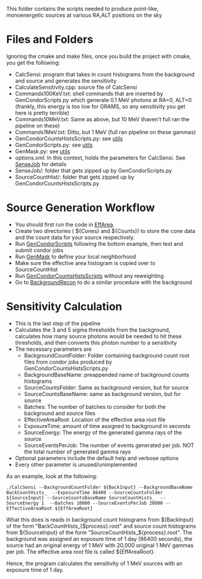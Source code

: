 This folder contains the scripts needed to produce point-like, monoenergetic sources at various RA,ALT positions on the sky

# Files and Folders
Ignoring the cmake and make files, once you build the project with cmake, you get the following:
* CalcSensi: program that takes in count histograms from the background and source and generates the sensitivity
* CalculateSensitivity.cpp: source file of CalcSensi
* Commands100KeV.txt: shell commands that are inserted by GenCondorScripts.py which generate 0.1 MeV photons at RA=0, ALT=0 (frankly, this energy is too low for GRAMS, so any sensitivity you get here is pretty terrible)
* Commands10MeV.txt: Same as above, but 10 MeV (haven't full ran the pipeline on these)
* Commands1MeV.txt: Ditto, but 1 MeV (full ran pipeline on these gammas)
* GenCondorCountsHistsScripts.py: see [utils](../utils/README.md/#generating-sky-maps-and-counts)
* GenCondorScripts.py: see [utils](../utils/README.md/#running-condor-jobs-to-generate-cones)
* GenMask.py: see [utils](../utils/README.md/#defining-neighborhood-to-source-ie-genmask)
* options.xml: In this context, holds the parameters for CalcSensi. See [SenseJob](../SenseJob/README.md) for details
* SenseJob/: folder that gets zipped up by GenCondorScripts.py
* SourceCountHist/: folder that gets zipped up by GenCondorCountsHistsScripts.py

# Source Generation Workflow
* You should first run the code in [EffArea](../EffArea/).
* Create two directories (  \${Cones} and \${Counts}) to store the cone data and the count data for your source respectively.
* Run [GenCondorScripts](../utils/README.md/#running-condor-jobs-to-generate-cones) following the bottom example, then test and submit condor jobs
* Run [GenMask](../utils/GenMask.py) to define your local neighborhood
* Make sure the effective area histogram is copied over to SourceCountHist
* Run [GenCondorCountsHistsScripts](../utils/README.md/#generating-sky-maps-and-counts) without any reweighting
* Go to [BackgroundRecon](../BackgroundRecon/) to do a similar procedure with the background

# Sensitivity Calculation
* This is the last step of the pipeline
* Calculates the 3 and 5 sigma thresholds from the background, calculates how many source photons would be needed to hit these thresholds, and then converts this photon number to a sensitivity
* The necessary parameters are
    * BackgroundCountFolder: Folder containing background count root files from condor jobs produced by GenCondorCountsHistsScripts.py
    * BackgroundBaseName: preappended name of background counts histograms
    * SourceCountsFolder: Same as background version, but for source
    * SourceCountsBaseName: same as background version, but for source
    * Batches: The number of batches to consider for both the background and source files
    * EffectiveAreaRoot: Location of the effective area root file
    * ExposureTime: amount of time assigned to background in seconds
    * SourceEnergy: The energy of the generated gamma rays of the source
    * SourceEventsPerJob: The number of events generated per job. NOT the total number of generated gamma rays
* Optional parameters include the default help and verbose options
* Every other parameter is unused/unimplemented

As an example, look at the following:

```
./CalcSensi --BackgroundCountFolder ${BackInput} --BackgroundBaseName BackCountHists_  --ExposureTime 86400 --SourceCountsFolder ${SourceInput} --SourceCountsBaseName SourceCountHists_  --SourceEnergy 1  --Batches 10000 --SourceEventsPerJob 20000 --EffectiveAreaRoot ${EffAreaRoot}
```

What this does is reads in background count histograms from \${BackInput} of the form "BackCountHists_{\$process}.root" and source count histograms from \${SourceInput} of the form "SourceCountHists_\${process}.root". The background was assigned an exposure time of 1 day (86400 seconds), the source had an original energy of 1 MeV with 20,000 original 1 MeV gammas per job. The effective area root file is called \${EffAreaRoot}.

Hence, the program calculates the sensitivity of 1 MeV sources with an exposure time of 1 day.